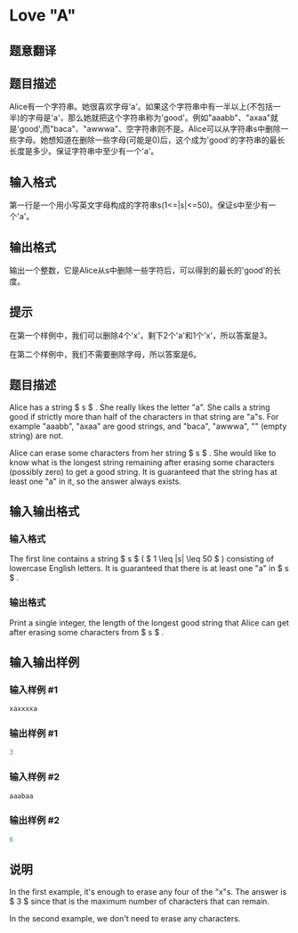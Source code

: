 # Love &quot;A&quot;

## 题意翻译

## 题目描述

Alice有一个字符串。她很喜欢字母'a'。如果这个字符串中有一半以上(不包括一半)的字母是'a'，那么她就把这个字符串称为'good'。例如"aaabb"、"axaa"就是'good',而"baca"、"awwwa"、空字符串则不是。Alice可以从字符串s中删除一些字母。她想知道在删除一些字母(可能是0)后，这个成为'good'的字符串的最长长度是多少。保证字符串中至少有一个'a'。

## 输入格式

第一行是一个用小写英文字母构成的字符串s(1<=|s|<=50)。保证s中至少有一个'a'。

## 输出格式

输出一个整数，它是Alice从s中删除一些字符后，可以得到的最长的'good'的长度。

## 提示

在第一个样例中，我们可以删除4个'x'，剩下2个'a'和1个'x'，所以答案是3。

在第二个样例中，我们不需要删除字母，所以答案是6。

## 题目描述

Alice has a string $ s $ . She really likes the letter "a". She calls a string good if strictly more than half of the characters in that string are "a"s. For example "aaabb", "axaa" are good strings, and "baca", "awwwa", "" (empty string) are not.

Alice can erase some characters from her string $ s $ . She would like to know what is the longest string remaining after erasing some characters (possibly zero) to get a good string. It is guaranteed that the string has at least one "a" in it, so the answer always exists.

## 输入输出格式

### 输入格式

The first line contains a string $ s $ ( $ 1 \leq |s| \leq 50 $ ) consisting of lowercase English letters. It is guaranteed that there is at least one "a" in $ s $ .

### 输出格式

Print a single integer, the length of the longest good string that Alice can get after erasing some characters from $ s $ .

## 输入输出样例

### 输入样例 #1

```cpp
xaxxxxa

```
### 输出样例 #1

```cpp
3

```
### 输入样例 #2

```cpp
aaabaa

```
### 输出样例 #2

```cpp
6

```
## 说明

In the first example, it's enough to erase any four of the "x"s. The answer is $ 3 $ since that is the maximum number of characters that can remain.

In the second example, we don't need to erase any characters.

